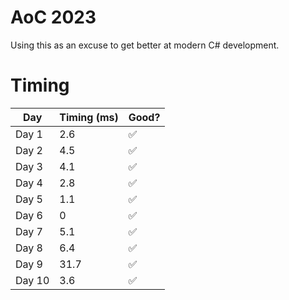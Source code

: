 # AoC 2023

Using this as an excuse to get better at modern C# development.

# Timing

| Day    | Timing (ms) | Good? |
|--------|-------------| ----  |
| Day 1  | 2.6         |✅     |
| Day 2  | 4.5         |✅     |
| Day 3  | 4.1         |✅     |
| Day 4  | 2.8         |✅     |
| Day 5  | 1.1         |✅     |
| Day 6  | 0           |✅     |
| Day 7  | 5.1         |✅     |
| Day 8  | 6.4         |✅     |
| Day 9  | 31.7        |✅     |
| Day 10  | 3.6        |✅     |
